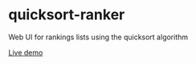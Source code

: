 # quicksort-ranker

Web UI for rankings lists using the quicksort algorithm

[Live demo](https://ikenley.github.io/quicksort-ranker/)
